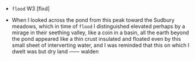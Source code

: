 - `flood` W3 [flʌd]



-  When I looked across the pond from this peak toward the Sudbury meadows, which in time of `flood` I distinguished elevated perhaps by a mirage in their seething valley, like a coin in a basin, all the earth beyond the pond appeared like a thin crust insulated and floated even by this small sheet of interverting water, and I was reminded that this on which I dwelt was but dry land —— walden